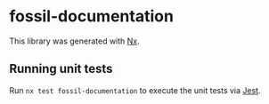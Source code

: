 # fossil-documentation

This library was generated with [Nx](https://nx.dev).

## Running unit tests

Run `nx test fossil-documentation` to execute the unit tests via [Jest](https://jestjs.io).
